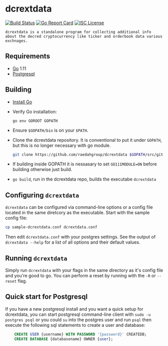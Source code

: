 # dcrextdata

[![Build Status](https://img.shields.io/travis/decred/dcrdata.svg)](https://travis-ci.org/raedahgroup/dcrextdata)
[![Go Report Card](https://goreportcard.com/badge/github.com/decred/dcrdata)](https://goreportcard.com/report/github.com/raedahgroup/dcrextdata)
[![ISC License](https://img.shields.io/badge/license-ISC-blue.svg)](http://copyfree.org)

    dcrextdata is a standalone program for collecting additional info about the decred cryptocurrency like ticker and orderbook data various exchnages. 

## Requirements
- [Go](golang.org/dl) 1.11
- [Postgresql](postgresql.org/download)

## Building

- [Install Go](http://golang.org/doc/install)

- Verify Go installation:

      go env GOROOT GOPATH

- Ensure `$GOPATH/bin` is on your `$PATH`.

- Clone the dcrextdata repository. It is conventional to put it under `GOPATH`, but
  this is no longer necessary with go module.

  ```sh
  git clone https://github.com/raedahgroup/dcrextdata $GOPATH/src/github.com/raedahgroup/dcrextdata
  ```

 - If building inside GOPATH it is nessasary to set `GO111MODULE=ON` before building otherwise just build.

 - `go build`, run in the dcrextdata repo, builds the executabe `dcrextdata`

## Configuring `dcrextdata`
`dcrextdata` can be configured via command-line options or a config file located in the same diretcory as the executable. Start with the sample config file:
```sh
cp sample-dcrextdata.conf dcrextdata.conf
```
Then edit `dcrextdata.conf` with your postgres settings.  See the output of `dcrextdata --help`
for a list of all options and their default values.

## Running `dcrextdata`
Simply run `dcrextdata` with your flags in the same directory as it's config file and you're good to go. You can perform a reset by running with the `-R` or `--reset` flag.

## Quick start for  Postgresql
If you have a new postgresql install and you want a quick setup for dcrextdata, you can start postgresql command-line client with `sudo -u postgres psql` or you could `su` into the postgres user and run `psql` then execute the following sql statements to create a user and database:
```sql
    CREATE USER {username} WITH PASSWORD '{password}' CREATEDB;
    CREATE DATABASE {databasename} OWNER {user};
```








